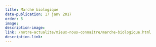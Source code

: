 ```yaml
---
title: Marché biologique
date-publication: 17 janv 2017
order: 5
image:
description-image:
link: /notre-actualite/mieux-nous-connaitre/marche-biologique.html
description-link: 
---
```

